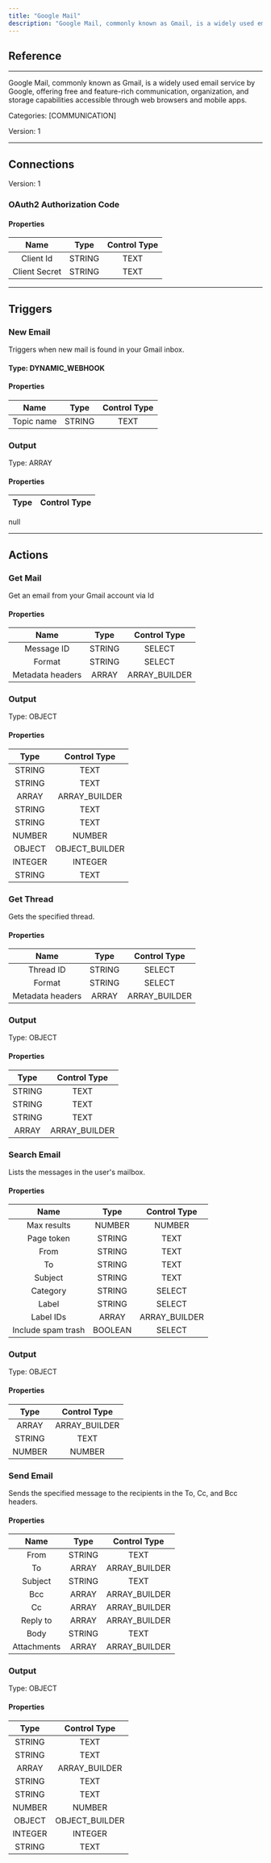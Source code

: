 ```yaml
---
title: "Google Mail"
description: "Google Mail, commonly known as Gmail, is a widely used email service by Google, offering free and feature-rich communication, organization, and storage capabilities accessible through web browsers and mobile apps."
---
```

## Reference
<hr />

Google Mail, commonly known as Gmail, is a widely used email service by Google, offering free and feature-rich communication, organization, and storage capabilities accessible through web browsers and mobile apps.


Categories: [COMMUNICATION]


Version: 1

<hr />



## Connections

Version: 1


### OAuth2 Authorization Code

#### Properties

|      Name      |     Type     |     Control Type     |
|:--------------:|:------------:|:--------------------:|
| Client Id | STRING | TEXT  |
| Client Secret | STRING | TEXT  |





<hr />



## Triggers


### New Email
Triggers when new mail is found in your Gmail inbox.

#### Type: DYNAMIC_WEBHOOK
#### Properties

|      Name      |     Type     |     Control Type     |
|:--------------:|:------------:|:--------------------:|
| Topic name | STRING | TEXT  |


### Output



Type: ARRAY

#### Properties

|     Type     |     Control Type     |
|:------------:|:--------------------:|
null






<hr />



## Actions


### Get Mail
Get an email from your Gmail account via Id

#### Properties

|      Name      |     Type     |     Control Type     |
|:--------------:|:------------:|:--------------------:|
| Message ID | STRING | SELECT  |
| Format | STRING | SELECT  |
| Metadata headers | ARRAY | ARRAY_BUILDER  |


### Output



Type: OBJECT

#### Properties

|     Type     |     Control Type     |
|:------------:|:--------------------:|
| STRING | TEXT  |
| STRING | TEXT  |
| ARRAY | ARRAY_BUILDER  |
| STRING | TEXT  |
| STRING | TEXT  |
| NUMBER | NUMBER  |
| OBJECT | OBJECT_BUILDER  |
| INTEGER | INTEGER  |
| STRING | TEXT  |





### Get Thread
Gets the specified thread.

#### Properties

|      Name      |     Type     |     Control Type     |
|:--------------:|:------------:|:--------------------:|
| Thread ID | STRING | SELECT  |
| Format | STRING | SELECT  |
| Metadata headers | ARRAY | ARRAY_BUILDER  |


### Output



Type: OBJECT

#### Properties

|     Type     |     Control Type     |
|:------------:|:--------------------:|
| STRING | TEXT  |
| STRING | TEXT  |
| STRING | TEXT  |
| ARRAY | ARRAY_BUILDER  |





### Search Email
Lists the messages in the user's mailbox.

#### Properties

|      Name      |     Type     |     Control Type     |
|:--------------:|:------------:|:--------------------:|
| Max results | NUMBER | NUMBER  |
| Page token | STRING | TEXT  |
| From | STRING | TEXT  |
| To | STRING | TEXT  |
| Subject | STRING | TEXT  |
| Category | STRING | SELECT  |
| Label | STRING | SELECT  |
| Label IDs | ARRAY | ARRAY_BUILDER  |
| Include spam trash | BOOLEAN | SELECT  |


### Output



Type: OBJECT

#### Properties

|     Type     |     Control Type     |
|:------------:|:--------------------:|
| ARRAY | ARRAY_BUILDER  |
| STRING | TEXT  |
| NUMBER | NUMBER  |





### Send Email
Sends the specified message to the recipients in the To, Cc, and Bcc headers.

#### Properties

|      Name      |     Type     |     Control Type     |
|:--------------:|:------------:|:--------------------:|
| From | STRING | TEXT  |
| To | ARRAY | ARRAY_BUILDER  |
| Subject | STRING | TEXT  |
| Bcc | ARRAY | ARRAY_BUILDER  |
| Cc | ARRAY | ARRAY_BUILDER  |
| Reply to | ARRAY | ARRAY_BUILDER  |
| Body | STRING | TEXT  |
| Attachments | ARRAY | ARRAY_BUILDER  |


### Output



Type: OBJECT

#### Properties

|     Type     |     Control Type     |
|:------------:|:--------------------:|
| STRING | TEXT  |
| STRING | TEXT  |
| ARRAY | ARRAY_BUILDER  |
| STRING | TEXT  |
| STRING | TEXT  |
| NUMBER | NUMBER  |
| OBJECT | OBJECT_BUILDER  |
| INTEGER | INTEGER  |
| STRING | TEXT  |





